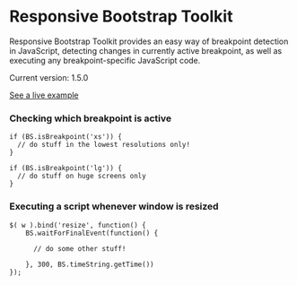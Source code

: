 # Responsive Bootstrap Toolkit


Responsive Bootstrap Toolkit provides an easy way of breakpoint detection in JavaScript, detecting changes in currently active breakpoint, as well as executing any breakpoint-specific JavaScript code.

Current version: 1.5.0

[See a live example](http://codepen.io/dih/full/ivECj)

### Checking which breakpoint is active

    if (BS.isBreakpoint('xs')) {
      // do stuff in the lowest resolutions only!
    }
   
    if (BS.isBreakpoint('lg')) {
      // do stuff on huge screens only
    }
     
    
### Executing a script whenever window is resized

    $( w ).bind('resize', function() {
        BS.waitForFinalEvent(function() {
        
          // do some other stuff!
          
        }, 300, BS.timeString.getTime())
    });
